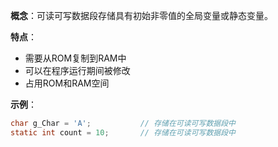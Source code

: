 **概念**：可读可写数据段存储具有初始非零值的全局变量或静态变量。 

**特点**：

- 需要从ROM复制到RAM中
- 可以在程序运行期间被修改
- 占用ROM和RAM空间

**示例**：

```c
char g_Char = 'A';           // 存储在可读可写数据段中
static int count = 10;       // 存储在可读可写数据段中
```